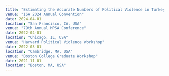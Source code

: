 ```yaml
---
title: "Estimating the Accurate Numbers of Political Violence in Turkey by Merging Conflict Event Datasets"
venue: "ISA 2024 Annual Convention"
date: 2024-04-01
location: "San Francisco, CA, USA"
venue: "79th Annual MPSA Conference"
date: 2022-04-01
location: "Chicago, IL, USA"
venue: "Harvard Political Violence Workshop"
date: 2022-03-01
location: "Cambridge, MA, USA"
venue: "Boston College Graduate Workshop"
date: 2021-11-01
location: "Boston, MA, USA"
---
```

